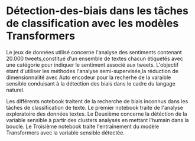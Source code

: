 # Détection-des-biais dans les tâches de classification avec les modèles Transformers

Le jeux de données utilisé concerne l'analyse des sentiments contenant 20.000 tweets,constitué d’un ensemble de textes chacun étiquetés avec une catégorie pour indiquer le sentiment associé aux tweets. L'objectif étant d'utiliser les méthodes l'analyse semi-supervisée,la réduction de dimensionnalité avec Auto encodeur pour la recherhe de la varaible sensible conduisant à la détection des biais dans le cadre du langage naturel.

Les différents notebook traitent de la recherche de biais inconnus dans les tâches de classification de texte.
Le premier notebook traite de l'analyse exploratoire des données textes.
Le Deuxième concerne la détéction de la variable sensible à partir des clusters analysés en mettant l'humain dans la boucle.
Le Troisième notebook traite l'entraînement du modèle Transformers avec la variable sensible détectée.
